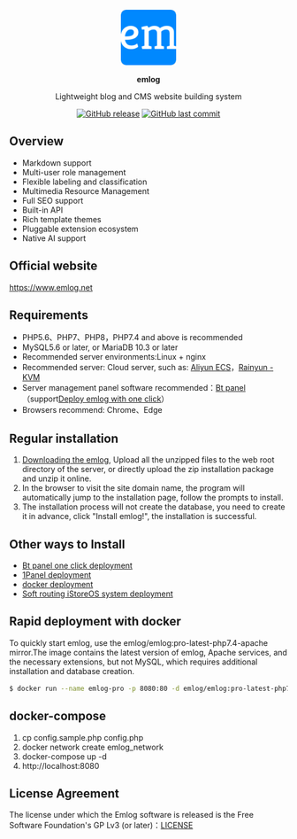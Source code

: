 <p align="center">
  <img src="./admin/views/images/logo.png" width=100 />
</p>

<p align="center"><b>emlog</b></p>
<p align="center">Lightweight blog and CMS website building system</p>

<p align="center">
<a href="https://github.com/emlog/emlog/releases"><img alt="GitHub release" src="https://img.shields.io/github/release/emlog/emlog.svg?style=flat-square&include_prereleases" /></a>
<a href="https://github.com/emlog/emlog/commits"><img alt="GitHub last commit" src="https://img.shields.io/github/last-commit/emlog/emlog.svg?style=flat-square" /></a>

## Overview

- Markdown support
- Multi-user role management
- Flexible labeling and classification
- Multimedia Resource Management
- Full SEO support
- Built-in API
- Rich template themes
- Pluggable extension ecosystem
- Native AI support

## Official website

https://www.emlog.net

## Requirements

* PHP5.6、PHP7、PHP8，PHP7.4 and above is recommended
* MySQL5.6 or later, or MariaDB 10.3 or later
* Recommended server environments:Linux + nginx
* Recommended server: Cloud server, such as: [Aliyun ECS](https://www.aliyun.com/daily-act/ecs/activity_selection?userCode=n4ts9qpa)，[Rainyun - KVM](https://www.rainyun.com/MzI2NDkz_)
* Server management panel software recommended：[Bt panel](https://www.bt.cn/u/N0UABa) （support[Deploy emlog with one click](install_bt.md)）
* Browsers recommend: Chrome、Edge

## Regular installation

1. [Downloading the emlog](https://www.emlog.net/download), Upload all the unzipped files to the web root directory of the server, or directly upload the zip installation package and unzip it online.
2. In the browser to visit the site domain name, the program will automatically jump to the installation page, follow the prompts to install.
3. The installation process will not create the database, you need to create it in advance, click "Install emlog!", the installation is successful.

## Other ways to Install

- [Bt panel one click deployment](/install/install_bt.md)
- [1Panel deployment](/install/install_1panel.md)
- [docker deployment](/install/install_docker.md)
- [Soft routing iStoreOS system deployment](https://www.bilibili.com/video/BV1mHpjeGEDu)

## Rapid deployment with docker

To quickly start emlog, use the emlog/emlog:pro-latest-php7.4-apache mirror.The image contains the latest version of emlog, Apache services, and the necessary extensions, but not MySQL, which requires additional installation and database creation.

```bash
$ docker run --name emlog-pro -p 8080:80 -d emlog/emlog:pro-latest-php7.4-apache
```

## docker-compose

1. cp config.sample.php config.php
2. docker network create emlog_network
3. docker-compose up -d
4. http://localhost:8080

## License Agreement

The license under which the Emlog software is released is the Free Software Foundation's GP Lv3 (or later)：[LICENSE](/license.txt)
